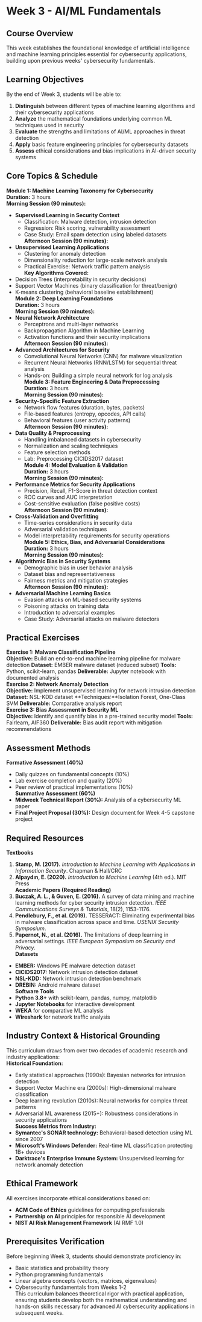 # **Week 3 - AI/ML Fundamentals**  
##   
## **Course Overview**  
This week establishes the foundational knowledge of artificial intelligence and machine learning principles essential for cybersecurity applications, building upon previous weeks' cybersecurity fundamentals.  
##   
## **Learning Objectives**  
By the end of Week 3, students will be able to:  
1. **Distinguish** between different types of machine learning algorithms and their cybersecurity applications  
2. **Analyze** the mathematical foundations underlying common ML techniques used in security  
3. **Evaluate** the strengths and limitations of AI/ML approaches in threat detection  
4. **Apply** basic feature engineering principles for cybersecurity datasets  
5. **Assess** ethical considerations and bias implications in AI-driven security systems  
##   
## **Core Topics & Schedule**  
  
**Module 1: Machine Learning Taxonomy for Cybersecurity**  
**Duration:** 3 hours  
**Morning Session (90 minutes):**  
* **Supervised Learning in Security Context**  
    * Classification: Malware detection, intrusion detection  
    * Regression: Risk scoring, vulnerability assessment  
    * Case Study: Email spam detection using labeled datasets  
**Afternoon Session (90 minutes):**  
* **Unsupervised Learning Applications**  
    * Clustering for anomaly detection  
    * Dimensionality reduction for large-scale network analysis  
    * Practical Exercise: Network traffic pattern analysis  
**Key Algorithms Covered:**  
* Decision Trees (interpretability in security decisions)  
* Support Vector Machines (binary classification for threat/benign)  
* K-means clustering (behavioral baseline establishment)  
**Module 2: Deep Learning Foundations**  
**Duration:** 3 hours  
**Morning Session (90 minutes):**  
* **Neural Network Architecture**  
    * Perceptrons and multi-layer networks  
    * Backpropagation Algorithm in Machine Learning  
    * Activation functions and their security implications  
**Afternoon Session (90 minutes):**  
* **Advanced Architectures for Security**  
    * Convolutional Neural Networks (CNN) for malware visualization  
    * Recurrent Neural Networks (RNN/LSTM) for sequential threat analysis  
    * Hands-on: Building a simple neural network for log analysis  
**Module 3: Feature Engineering & Data Preprocessing**  
**Duration:** 3 hours  
**Morning Session (90 minutes):**  
* **Security-Specific Feature Extraction**  
    * Network flow features (duration, bytes, packets)  
    * File-based features (entropy, opcodes, API calls)  
    * Behavioral features (user activity patterns)  
**Afternoon Session (90 minutes):**  
* **Data Quality & Preprocessing**  
    * Handling imbalanced datasets in cybersecurity  
    * Normalization and scaling techniques  
    * Feature selection methods  
    * Lab: Preprocessing CICIDS2017 dataset  
**Module 4: Model Evaluation & Validation**  
**Duration:** 3 hours  
**Morning Session (90 minutes):**  
* **Performance Metrics for Security Applications**  
    * Precision, Recall, F1-Score in threat detection context  
    * ROC curves and AUC interpretation  
    * Cost-sensitive evaluation (false positive costs)  
**Afternoon Session (90 minutes):**  
* **Cross-Validation and Overfitting**  
    * Time-series considerations in security data  
    * Adversarial validation techniques  
    * Model interpretability requirements for security operations  
**Module 5: Ethics, Bias, and Adversarial Considerations**  
**Duration:** 3 hours  
**Morning Session (90 minutes):**  
* **Algorithmic Bias in Security Systems**  
    * Demographic bias in user behavior analysis  
    * Dataset bias and representativeness  
    * Fairness metrics and mitigation strategies  
**Afternoon Session (90 minutes):**  
* **Adversarial Machine Learning Basics**  
    * Evasion attacks on ML-based security systems  
    * Poisoning attacks on training data  
    * Introduction to adversarial examples  
    * Case Study: Adversarial attacks on malware detectors  
## **Practical Exercises**  
**Exercise 1: Malware Classification Pipeline**  
**Objective:** Build an end-to-end machine learning pipeline for malware detection **Dataset:** EMBER malware dataset (reduced subset) **Tools:** Python, scikit-learn, pandas **Deliverable:** Jupyter notebook with documented analysis  
**Exercise 2: Network Anomaly Detection**  
**Objective:** Implement unsupervised learning for network intrusion detection **Dataset:** NSL-KDD dataset **Techniques:**Isolation Forest, One-Class SVM **Deliverable:** Comparative analysis report  
**Exercise 3: Bias Assessment in Security ML**  
**Objective:** Identify and quantify bias in a pre-trained security model **Tools:** Fairlearn, AIF360 **Deliverable:** Bias audit report with mitigation recommendations  
## **Assessment Methods**  
**Formative Assessment (40%)**  
* Daily quizzes on fundamental concepts (10%)  
* Lab exercise completion and quality (20%)  
* Peer review of practical implementations (10%)  
**Summative Assessment (60%)**  
* **Midweek Technical Report (30%):** Analysis of a cybersecurity ML paper  
* **Final Project Proposal (30%):** Design document for Week 4-5 capstone project  
## **Required Resources**  
**Textbooks**  
1. **Stamp, M. (2017).** *Introduction to Machine Learning with Applications in Information Security*. Chapman & Hall/CRC  
2. **Alpaydın, E. (2020).** *Introduction to Machine Learning* (4th ed.). MIT Press  
**Academic Papers (Required Reading)**  
1. **Buczak, A. L., & Guven, E. (2016).** A survey of data mining and machine learning methods for cyber security intrusion detection. *IEEE Communications Surveys & Tutorials*, 18(2), 1153-1176.  
2. **Pendlebury, F., et al. (2019).** TESSERACT: Eliminating experimental bias in malware classification across space and time. *USENIX Security Symposium*.  
3. **Papernot, N., et al. (2016).** The limitations of deep learning in adversarial settings. *IEEE European Symposium on Security and Privacy*.  
**Datasets**  
* **EMBER:** Windows PE malware detection dataset  
* **CICIDS2017:** Network intrusion detection dataset  
* **NSL-KDD:** Network intrusion detection benchmark  
* **DREBIN:** Android malware dataset  
**Software Tools**  
* **Python 3.8+** with scikit-learn, pandas, numpy, matplotlib  
* **Jupyter Notebooks** for interactive development  
* **WEKA** for comparative ML analysis  
* **Wireshark** for network traffic analysis  
## **Industry Context & Historical Grounding**  
This curriculum draws from over two decades of academic research and industry applications:  
**Historical Foundation:**  
* Early statistical approaches (1990s): Bayesian networks for intrusion detection  
* Support Vector Machine era (2000s): High-dimensional malware classification  
* Deep learning revolution (2010s): Neural networks for complex threat patterns  
* Adversarial ML awareness (2015+): Robustness considerations in security applications  
**Success Metrics from Industry:**  
* **Symantec's SONAR technology:** Behavioral-based detection using ML since 2007  
* **Microsoft's Windows Defender:** Real-time ML classification protecting 1B+ devices  
* **Darktrace's Enterprise Immune System:** Unsupervised learning for network anomaly detection  
## **Ethical Framework**  
All exercises incorporate ethical considerations based on:  
* **ACM Code of Ethics** guidelines for computing professionals  
* **Partnership on AI** principles for responsible AI development  
* **NIST AI Risk Management Framework** (AI RMF 1.0)  
## **Prerequisites Verification**  
Before beginning Week 3, students should demonstrate proficiency in:  
* Basic statistics and probability theory  
* Python programming fundamentals  
* Linear algebra concepts (vectors, matrices, eigenvalues)  
* Cybersecurity fundamentals from Weeks 1-2  
This curriculum balances theoretical rigor with practical application, ensuring students develop both the mathematical understanding and hands-on skills necessary for advanced AI cybersecurity applications in subsequent weeks.  
